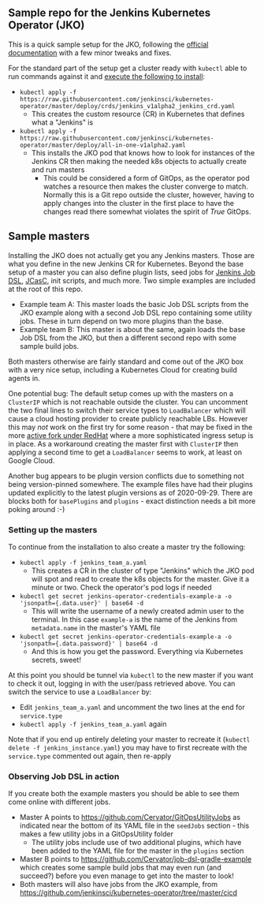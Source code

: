 ## Sample repo for the Jenkins Kubernetes Operator (JKO)

This is a quick sample setup for the JKO, following the [official documentation](https://jenkinsci.github.io/kubernetes-operator/docs/) with a few minor tweaks and fixes.

For the standard part of the setup get a cluster ready with `kubectl` able to run commands against it and [execute the following to install](https://jenkinsci.github.io/kubernetes-operator/docs/installation/):

* `kubectl apply -f https://raw.githubusercontent.com/jenkinsci/kubernetes-operator/master/deploy/crds/jenkins_v1alpha2_jenkins_crd.yaml`
  * This creates the custom resource (CR) in Kubernetes that defines what a "Jenkins" is
* `kubectl apply -f https://raw.githubusercontent.com/jenkinsci/kubernetes-operator/master/deploy/all-in-one-v1alpha2.yaml`
  * This installs the JKO pod that knows how to look for instances of the Jenkins CR then making the needed k8s objects to actually create and run masters
    * This could be considered a form of GitOps, as the operator pod watches a resource then makes the cluster converge to match. Normally this is a Git repo outside the cluster, however, having to apply changes into the cluster in the first place to have the changes read there somewhat violates the spirit of _True_ GitOps.

## Sample masters

Installing the JKO does not actually get you any Jenkins masters. Those are what you define in the new Jenkins CR for Kubernetes. Beyond the base setup of a master you can also define plugin lists, seed jobs for [Jenkins Job DSL](https://github.com/jenkinsci/job-dsl-plugin, ), [JCasC](https://github.com/jenkinsci/configuration-as-code-plugin), init scripts, and much more. Two simple examples are included at the root of this repo.

* Example team A: This master loads the basic Job DSL scripts from the JKO example along with a second Job DSL repo containing some utility jobs. These in turn depend on two more plugins than the base.
* Example team B: This master is about the same, again loads the base Job DSL from the JKO, but then a different second repo with some sample build jobs.

Both masters otherwise are fairly standard and come out of the JKO box with a very nice setup, including a Kubernetes Cloud for creating build agents in.

One potential bug: The default setup comes up with the masters on a `ClusterIP` which is not reachable outside the cluster. You can uncomment the two final lines to switch their service types to `LoadBalancer` which will cause a cloud hosting provider to create publicly reachable LBs. However this may _not_ work on the first try for some reason - that may be fixed in the more [active fork under RedHat](https://github.com/redhat-developer/jenkins-operator) where a more sophisticated ingress setup is in place. As a workaround creating the master first with `ClusterIP` then applying a second time to get a `LoadBalancer` seems to work, at least on Google Cloud.

Another bug appears to be plugin version conflicts due to something not being version-pinned somewhere. The example files have had their plugins updated explicitly to the latest plugin versions as of 2020-09-29. There are blocks both for `basePlugins` and `plugins` - exact distinction needs a bit more poking around :-)

### Setting up the masters

To continue from the installation to also create a master try the following:

* `kubectl apply -f jenkins_team_a.yaml`
  * This creates a CR in the cluster of type "Jenkins" which the JKO pod will spot and read to create the k8s objects for the master. Give it a minute or two. Check the operator's pod logs if needed
* `kubectl get secret jenkins-operator-credentials-example-a -o 'jsonpath={.data.user}' | base64 -d`
  * This will write the username of a newly created admin user to the terminal. In this case `example-a` is the name of the Jenkins from `metadata.name` in the master's YAML file
* `kubectl get secret jenkins-operator-credentials-example-a -o 'jsonpath={.data.password}' | base64 -d`
  * And this is how you get the password. Everything via Kubernetes secrets, sweet!

At this point you should be tunnel via `kubectl` to the new master if you want to check it out, logging in with the user/pass retrieved above. You can switch the service to use a `LoadBalancer` by:

* Edit `jenkins_team_a.yaml` and uncomment the two lines at the end for `service.type`
* `kubectl apply -f jenkins_team_a.yaml` again

Note that if you end up entirely deleting your master to recreate it (`kubectl delete -f jenkins_instance.yaml`) you may have to first recreate with the `service.type` commented out again, then re-apply

### Observing Job DSL in action

If you create both the example masters you should be able to see them come online with different jobs.

* Master A points to https://github.com/Cervator/GitOpsUtilityJobs as indicated near the bottom of its YAML file in the `seedJobs` section - this makes a few utility jobs in a GitOpsUtility folder
  * The utility jobs include use of two additional plugins, which have been added to the YAML file for the master in the `plugins` section
* Master B points to https://github.com/Cervator/job-dsl-gradle-example which creates some sample build jobs that may even run (and succeed?) before you even manage to get into the master to look!
* Both masters will also have jobs from the JKO example, from https://github.com/jenkinsci/kubernetes-operator/tree/master/cicd
